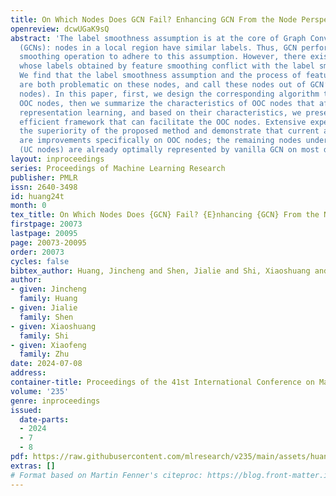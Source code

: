 ```yaml
---
title: On Which Nodes Does GCN Fail? Enhancing GCN From the Node Perspective
openreview: dcwUGaK9sQ
abstract: 'The label smoothness assumption is at the core of Graph Convolutional Networks
  (GCNs): nodes in a local region have similar labels. Thus, GCN performs local feature
  smoothing operation to adhere to this assumption. However, there exist some nodes
  whose labels obtained by feature smoothing conflict with the label smoothness assumption.
  We find that the label smoothness assumption and the process of feature smoothing
  are both problematic on these nodes, and call these nodes out of GCN’s control (OOC
  nodes). In this paper, first, we design the corresponding algorithm to locate the
  OOC nodes, then we summarize the characteristics of OOC nodes that affect their
  representation learning, and based on their characteristics, we present DaGCN, an
  efficient framework that can facilitate the OOC nodes. Extensive experiments verify
  the superiority of the proposed method and demonstrate that current advanced GCNs
  are improvements specifically on OOC nodes; the remaining nodes under GCN’s control
  (UC nodes) are already optimally represented by vanilla GCN on most datasets.'
layout: inproceedings
series: Proceedings of Machine Learning Research
publisher: PMLR
issn: 2640-3498
id: huang24t
month: 0
tex_title: On Which Nodes Does {GCN} Fail? {E}nhancing {GCN} From the Node Perspective
firstpage: 20073
lastpage: 20095
page: 20073-20095
order: 20073
cycles: false
bibtex_author: Huang, Jincheng and Shen, Jialie and Shi, Xiaoshuang and Zhu, Xiaofeng
author:
- given: Jincheng
  family: Huang
- given: Jialie
  family: Shen
- given: Xiaoshuang
  family: Shi
- given: Xiaofeng
  family: Zhu
date: 2024-07-08
address:
container-title: Proceedings of the 41st International Conference on Machine Learning
volume: '235'
genre: inproceedings
issued:
  date-parts:
  - 2024
  - 7
  - 8
pdf: https://raw.githubusercontent.com/mlresearch/v235/main/assets/huang24t/huang24t.pdf
extras: []
# Format based on Martin Fenner's citeproc: https://blog.front-matter.io/posts/citeproc-yaml-for-bibliographies/
---
```

